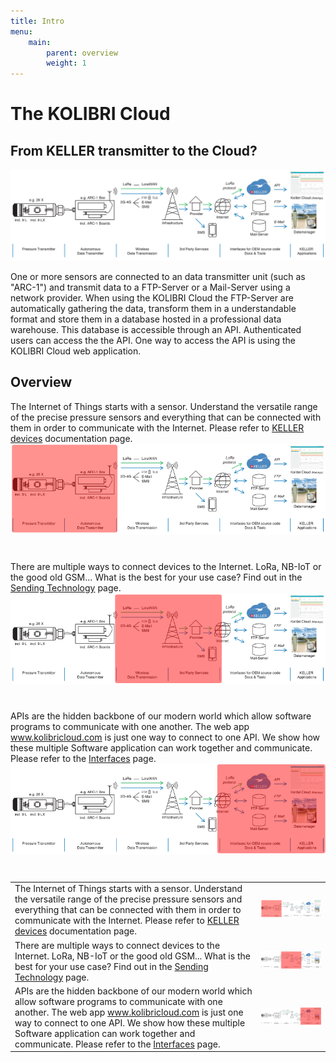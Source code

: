 ```yaml
---
title: Intro
menu:
    main:
        parent: overview
        weight: 1
---
```


# The KOLIBRI Cloud

## From KELLER transmitter to the Cloud?

![alt text](../../static/img/ArcArchitecture.png "Architecture Overview")

One or more sensors are connected to an data transmitter unit (such as "ARC-1") and transmit data to a FTP-Server or a Mail-Server using a network provider. When using the KOLIBRI Cloud the FTP-Server are automatically gathering the data, transform them in a understandable format and store them in a database hosted in a professional data warehouse. This database is accessible through an API. Authenticated users can access the the API. One way to access the API is using the KOLIBRI Cloud web application.


## Overview 

The Internet of Things starts with a sensor. Understand the versatile range of the precise pressure sensors and everything that can be connected with them in order to communicate with the Internet. Please refer to [KELLER devices](/keller-devices/) documentation page.
![alt text](../../static/img/ArcArchitecture_1.png "Devices Overview")
#

There are multiple ways to connect devices to the Internet. LoRa, NB-IoT or the good old GSM... What is the best for your use case? Find out in the [Sending Technology](/sending-technology/) page.
![alt text](../../static/img/ArcArchitecture_3.png "Interfaces Overview")
#

APIs are the hidden backbone of our modern world which allow software programs to communicate with one another. The web app www.kolibricloud.com is just one way to connect to one API. We show how these multiple Software application can work together and communicate. Please refer to the [Interfaces](/cloud-interfaces/) page.
![alt text](../../static/img/ArcArchitecture_2.png "Interface Overview")
#

||| 
| ------------- |:-------------:| 
|The Internet of Things starts with a sensor. Understand the versatile range of the precise pressure sensors and everything that can be connected with them in order to communicate with the Internet. Please refer to [KELLER devices](/keller-devices/) documentation page.| ![alt text](../../static/img/ArcArchitecture_1.png "Devices Overview")| 
| There are multiple ways to connect devices to the Internet. LoRa, NB-IoT or the good old GSM... What is the best for your use case? Find out in the [Sending Technology](/sending-technology/) page.| ![alt text](../../static/img/ArcArchitecture_3.png "Interfaces Overview")  | 
| APIs are the hidden backbone of our modern world which allow software programs to communicate with one another. The web app www.kolibricloud.com is just one way to connect to one API. We show how these multiple Software application can work together and communicate. Please refer to the [Interfaces](/cloud-interfaces/) page.| ![alt text](../../static/img/ArcArchitecture_2.png "Sending Technology Overview") | 